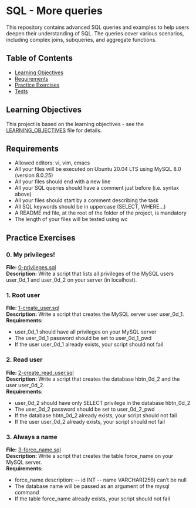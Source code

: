 # SQL - More queries
This repository contains advanced SQL queries and examples to help users deepen their understanding of SQL. The queries cover various scenarios, including complex joins, subqueries, and aggregate functions.

## Table of Contents

- [Learning Objectives](#learning-objectives)
- [Requirements](#requirements)
- [Practice Exercises](#practice-exercises)
- [Tests](#tests)

## Learning Objectives

This project is based on the learning objectives - see the [LEARNING_OBJECTIVES](https://github.com/Goaty-yagi/holbertonschool-higher_level_programming/blob/main/SQL_more_queries/LEARNING_OBJECTIVES.md) file for details.

## Requirements

- Allowed editors: vi, vim, emacs
- All your files will be executed on Ubuntu 20.04 LTS using MySQL 8.0 (version 8.0.25)
- All your files should end with a new line
- All your SQL queries should have a comment just before (i.e. syntax above)
- All your files should start by a comment describing the task
- All SQL keywords should be in uppercase (SELECT, WHERE…)
- A README.md file, at the root of the folder of the project, is mandatory
- The length of your files will be tested using wc


## Practice Exercises

### 0. My privileges!

**File:** [0-privileges.sql](https://github.com/Goaty-yagi/holbertonschool-higher_level_programming/blob/main/SQL_more_queries/0-privileges.sql)<br>
**Description:** Write a script that lists all privileges of the MySQL users user_0d_1 and user_0d_2 on your server (in localhost). <br>

### 1. Root user

**File:** [1-create_user.sql](https://github.com/Goaty-yagi/holbertonschool-higher_level_programming/blob/main/SQL_more_queries/1-create_user.sql)<br>
**Description:** Write a script that creates the MySQL server user user_0d_1.<br>
**Requirements:** <br>
- user_0d_1 should have all privileges on your MySQL server
- The user_0d_1 password should be set to user_0d_1_pwd
- If the user user_0d_1 already exists, your script should not fail

### 2. Read user

**File:** [2-create_read_user.sql](https://github.com/Goaty-yagi/holbertonschool-higher_level_programming/blob/main/SQL_more_queries/2-create_read_user.sql)<br>
**Description:** Write a script that creates the database hbtn_0d_2 and the user user_0d_2.<br>
**Requirements:** <br>
- user_0d_2 should have only SELECT privilege in the database hbtn_0d_2
- The user_0d_2 password should be set to user_0d_2_pwd
- If the database hbtn_0d_2 already exists, your script should not fail
- If the user user_0d_2 already exists, your script should not fail

### 3. Always a name

**File:** [3-force_name.sql](https://github.com/Goaty-yagi/holbertonschool-higher_level_programming/blob/main/SQL_more_queries/3-force_name.sql)<br>
**Description:** Write a script that creates the table force_name on your MySQL server.<br>
**Requirements:** <br>
- force_name description:
 -- id INT
 -- name VARCHAR(256) can’t be null
- The database name will be passed as an argument of the mysql command
- If the table force_name already exists, your script should not fail


